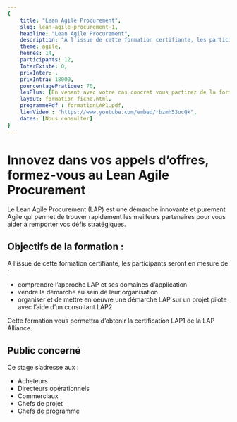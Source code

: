 ```yaml
---
{
	title: "Lean Agile Procurement",
	slug: lean-agile-procurement-1, 
	headline: "Lean Agile Procurement",
	description: "A l’issue de cette formation certifiante, les participants comprendront l’approche Lean Agile Procurement et ses domaines d’application",
	theme: agile,
	heures: 14,
	participants: 12,
	InterExiste: 0,
	prixInter: ,
	prixIntra: 18000,
	pourcentagePratique: 70,
	lesPlus: [En venant avec votre cas concret vous partirez de la formation avec des éléments actionnables pour lancer votre premier pilote.],
	layout: formation-fiche.html, 
	programmePdf : formationLAP1.pdf,
	lienVideo : "https://www.youtube.com/embed/rbzmh53ocQk",
	dates: [Nous consulter]
}
---
```


# Innovez dans vos appels d’offres, formez-vous au Lean Agile Procurement #
Le Lean Agile Procurement (LAP) est une démarche innovante et purement Agile qui permet de trouver rapidement les meilleurs partenaires pour vous aider à remporter vos défis stratégiques.

## Objectifs de la formation : ##
A l’issue de cette formation certifiante, les participants seront en mesure de : 
* comprendre l’approche LAP  et ses domaines d’application
* vendre la démarche au sein de leur organisation
* organiser et de mettre en oeuvre une démarche LAP sur un projet pilote avec l’aide d’un consultant LAP2

Cette formation vous permettra d’obtenir la certification LAP1 de la LAP Alliance.

## Public concerné ##
Ce stage s’adresse aux : 
* Acheteurs 
* Directeurs opérationnels
* Commerciaux
* Chefs de projet
* Chefs de programme
